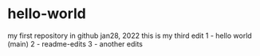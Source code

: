 # hello-world
my first repository in github jan28, 2022
this is my third edit 1 - hello world (main) 2 - readme-edits 3 - another edits
